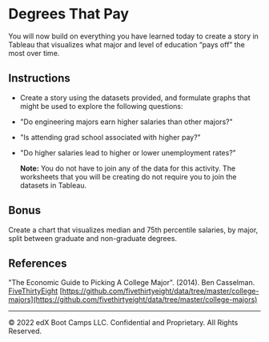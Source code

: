 # Degrees That Pay

You will now build on everything you have learned today to create a story in Tableau that visualizes what major and level of education “pays off” the most over time.

## Instructions

* Create a story using the datasets provided, and formulate graphs that might be used to explore the following questions:

* "Do engineering majors earn higher salaries than other majors?"

* "Is attending grad school associated with higher pay?"

* "Do higher salaries lead to higher or lower unemployment rates?"

    **Note:** You do not have to join any of the data for this activity. The worksheets that you will be creating do not require you to join the datasets in Tableau.

## Bonus

Create a chart that visualizes median and 75th percentile salaries, by major, split between graduate and non-graduate degrees.

## References

"The Economic Guide to Picking A College Major". (2014). Ben Casselman. [FiveThirtyEight](https://fivethirtyeight.com/)
[https://github.com/fivethirtyeight/data/tree/master/college-majors](https://github.com/fivethirtyeight/data/tree/master/college-majors)

---

© 2022 edX Boot Camps LLC. Confidential and Proprietary. All Rights Reserved.
